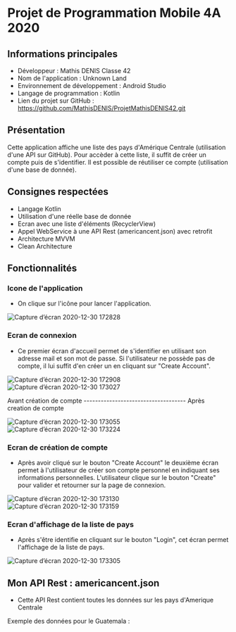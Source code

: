 # Projet de Programmation Mobile 4A 2020

## Informations principales 
- Développeur : Mathis DENIS Classe 42
- Nom de l'application : Unknown Land
- Environnement de développement : Android Studio 
- Langage de programmation : Kotlin
- Lien du projet sur GitHub : https://github.com/MathisDENIS/ProjetMathisDENIS42.git
## Présentation 
Cette application affiche une liste des pays d'Amérique Centrale (utilisation d'une API sur GitHub). Pour accèder à cette liste, il suffit de créer un compte puis de s'identifier. Il est possible de réutiliser ce compte (utilisation d'une base de donnée).
## Consignes respectées
- Langage Kotlin
- Utilisation d'une réelle base de donnée
- Ecran avec une liste d'éléments (RecyclerView)
- Appel WebService à une API Rest (americancent.json) avec retrofit
- Architecture MVVM
- Clean Architecture
## Fonctionnalités
### Icone de l'application
- On clique sur l'icône pour lancer l'application.

![Capture d’écran 2020-12-30 172828](https://user-images.githubusercontent.com/62901279/103367395-431e3d00-4ac5-11eb-88eb-52d4a64d3e91.png)


### Ecran de connexion
- Ce premier écran d'accueil permet de s'identifier en utilisant son adresse mail et son mot de passe. Si l'utilisateur ne possède pas de compte, il lui suffit d'en créer un en cliquant sur "Create Account".

![Capture d’écran 2020-12-30 172908](https://user-images.githubusercontent.com/62901279/103367434-5b8e5780-4ac5-11eb-8075-cdc7783e8fb4.png)
![Capture d’écran 2020-12-30 173027](https://user-images.githubusercontent.com/62901279/103367479-7bbe1680-4ac5-11eb-97ab-9f5e40557b50.png)

Avant création de compte ------------------------------------ Après creation de compte

![Capture d’écran 2020-12-30 173055](https://user-images.githubusercontent.com/62901279/103367494-8a0c3280-4ac5-11eb-84be-14807d559bc9.png)
![Capture d’écran 2020-12-30 173224](https://user-images.githubusercontent.com/62901279/103367592-cf306480-4ac5-11eb-8eb1-e998e3a2b51b.png)


### Ecran de création de compte
- Après avoir cliqué sur le bouton "Create Account" le deuxième écran permet à l'utilisateur de créer son compte personnel en indiquant ses informations personnelles. L'utilisateur clique sur le bouton "Create" pour valider et retourner sur la page de connexion.

![Capture d’écran 2020-12-30 173130](https://user-images.githubusercontent.com/62901279/103367520-9c866c00-4ac5-11eb-887b-13f43be1303f.png)
![Capture d’écran 2020-12-30 173159](https://user-images.githubusercontent.com/62901279/103367566-bb84fe00-4ac5-11eb-98b9-34541cf8375e.png)

### Ecran d'affichage de la liste de pays 
- Après s'être identifie en cliquant sur le bouton "Login", cet écran permet l'affichage de la liste de pays.

![Capture d’écran 2020-12-30 173305](https://user-images.githubusercontent.com/62901279/103367614-dd7e8080-4ac5-11eb-823b-d7cab564abcb.png)

## Mon API Rest : americancent.json
- Cette API Rest contient toutes les données sur les pays d'Amerique Centrale

Exemple des données pour le Guatemala :

